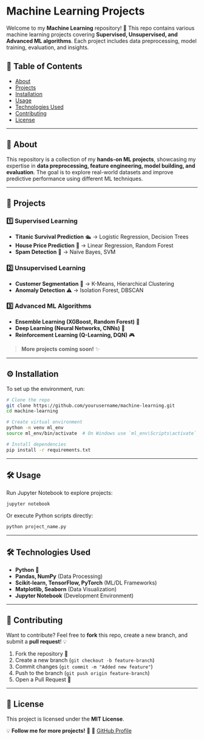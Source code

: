 # Machine Learning Projects

Welcome to my **Machine Learning** repository! 🚀 This repo contains various machine learning projects covering **Supervised, Unsupervised, and Advanced ML algorithms**. Each project includes data preprocessing, model training, evaluation, and insights.

## 📌 Table of Contents
- [About](#about)
- [Projects](#projects)
- [Installation](#installation)
- [Usage](#usage)
- [Technologies Used](#technologies-used)
- [Contributing](#contributing)
- [License](#license)

---
## 📖 About
This repository is a collection of my **hands-on ML projects**, showcasing my expertise in **data preprocessing, feature engineering, model building, and evaluation**. The goal is to explore real-world datasets and improve predictive performance using different ML techniques.

---
## 🚀 Projects
### 1️⃣ **Supervised Learning**
- **Titanic Survival Prediction** 🛳️ → Logistic Regression, Decision Trees
- **House Price Prediction** 🏡 → Linear Regression, Random Forest
- **Spam Detection** 📧 → Naïve Bayes, SVM

### 2️⃣ **Unsupervised Learning**
- **Customer Segmentation** 🎯 → K-Means, Hierarchical Clustering
- **Anomaly Detection** ⚠️ → Isolation Forest, DBSCAN

### 3️⃣ **Advanced ML Algorithms**
- **Ensemble Learning (XGBoost, Random Forest)** 🌲
- **Deep Learning (Neural Networks, CNNs)** 🧠
- **Reinforcement Learning (Q-Learning, DQN)** 🎮

> **More projects coming soon!** ✨

---
## ⚙️ Installation
To set up the environment, run:
```bash
# Clone the repo
git clone https://github.com/yourusername/machine-learning.git
cd machine-learning

# Create virtual environment
python -m venv ml_env
source ml_env/bin/activate  # On Windows use `ml_env\Scripts\activate`

# Install dependencies
pip install -r requirements.txt
```

---
## 🛠️ Usage
Run Jupyter Notebook to explore projects:
```bash
jupyter notebook
```
Or execute Python scripts directly:
```bash
python project_name.py
```

---
## 🛠️ Technologies Used
- **Python** 🐍
- **Pandas, NumPy** (Data Processing)
- **Scikit-learn, TensorFlow, PyTorch** (ML/DL Frameworks)
- **Matplotlib, Seaborn** (Data Visualization)
- **Jupyter Notebook** (Development Environment)

---
## 🤝 Contributing
Want to contribute? Feel free to **fork** this repo, create a new branch, and submit a **pull request**! 💡

1. Fork the repository 📌
2. Create a new branch (`git checkout -b feature-branch`)
3. Commit changes (`git commit -m "Added new feature"`)
4. Push to the branch (`git push origin feature-branch`)
5. Open a Pull Request 🔄

---
## 📜 License
This project is licensed under the **MIT License**.

💡 **Follow me for more projects!** 🚀
🔗 [GitHub Profile](https://github.com/yourusername)

